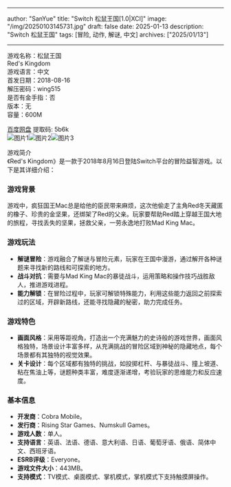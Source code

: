 
---
author: "SanYue"
title: "Switch 松鼠王国[1.0|XCI]"
image: "/img/20250103145731.jpg"
draft: false
date: 2025-01-13
description: "Switch 松鼠王国"
tags: [冒险, 动作, 解谜, 中文]
archives: ["2025/01/13"]

---

游戏名称：松鼠王国   
Red's Kingdom    
游戏语言：中文  
首发日期：2018-08-16  
解压密码：wing515  
是否有金手指：否  
版本：无   
容量：600M

[百度网盘](https://pan.baidu.com/s/11QQ8qxTpb-mbANJQcJJTGg) 提取码: 5b6k  
![图片1](/img/b4b0de.jpg)![图片2](/img/4015a0.jpg)![图片3](/img/13d70a.jpg)  

游戏简介  
《Red's Kingdom》是一款于2018年8月16日登陆Switch平台的冒险益智游戏。以下是其详细介绍：

### 游戏背景
游戏中，疯狂国王Mac总是给他的臣民带来麻烦，这次他偷走了主角Red冬天藏匿的橡子、珍贵的金坚果，还绑架了Red的父亲。玩家要帮助Red踏上穿越王国大地的旅程，寻找丢失的坚果，拯救父亲，一劳永逸地打败Mad King Mac。

### 游戏玩法
- **解谜冒险**：游戏融合了解谜与冒险元素，玩家在王国中漫游，通过解开各种谜题来寻找新的路线和可探索的地方。
- **战斗对抗**：需要与Mad King Mac的暴徒战斗，运用策略和操作技巧战胜敌人，推进游戏进程。
- **能力解锁**：在冒险过程中，玩家可解锁特殊能力，利用这些能力返回之前探索过的区域，开辟新路线，还能寻找隐藏的秘密，助力完成任务。

### 游戏特色
- **画面风格**：采用等距视角，打造出一个充满魅力的史诗般的游戏世界，画面风格独特，场景设计丰富多样，从充满挑战的冒险区域到神秘的隐藏地点，每个场景都有其独特的视觉效果。
- **关卡设计**：每个区域都有独特的挑战，如投掷杠杆、与暴徒战斗、撞上坡道、粘在焦油上等，谜题种类丰富，难度逐渐递增，考验玩家的思维能力和反应速度。

### 基本信息
- **开发商**：Cobra Mobile。
- **发行商**：Rising Star Games、Numskull Games。
- **游戏人数**：单人。
- **支持语言**：英语、法语、德语、意大利语、日语、葡萄牙语、俄语、简体中文、西班牙语。
- **ESRB评级**：Everyone。
- **游戏文件大小**：443MB。
- **支持模式**：TV模式、桌面模式、掌机模式，掌机模式下支持触摸屏操作。
